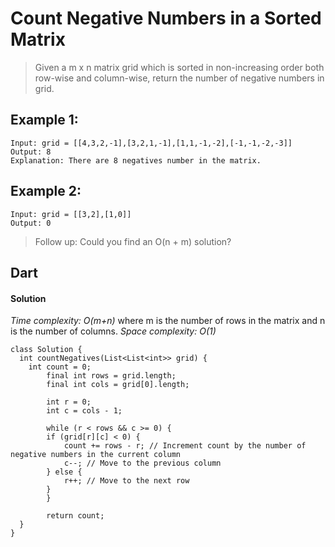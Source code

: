 # Count Negative Numbers in a Sorted Matrix
>Given a m x n matrix grid which is sorted in non-increasing order both row-wise and column-wise, return the number of negative numbers in grid.

## Example 1:
```
Input: grid = [[4,3,2,-1],[3,2,1,-1],[1,1,-1,-2],[-1,-1,-2,-3]]
Output: 8
Explanation: There are 8 negatives number in the matrix.
```
## Example 2:
```
Input: grid = [[3,2],[1,0]]
Output: 0
```
>Follow up: Could you find an O(n + m) solution?
## Dart
#### Solution

*Time complexity: O(m+n)*
where m is the number of rows in the matrix and n is the number of columns.
*Space complexity: O(1)*
```
class Solution {
  int countNegatives(List<List<int>> grid) {
    int count = 0;
        final int rows = grid.length;
        final int cols = grid[0].length;

        int r = 0;
        int c = cols - 1;

        while (r < rows && c >= 0) {
        if (grid[r][c] < 0) {
            count += rows - r; // Increment count by the number of negative numbers in the current column
            c--; // Move to the previous column
        } else {
            r++; // Move to the next row
        }
        }

        return count;
  }
}
```
